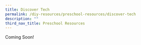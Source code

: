 ```yaml
---
title: Discover Tech
permalink: /diy-resources/preschool-resources/discover-tech
description: ""
third_nav_title: Preschool Resources
---
```

Coming Soon!